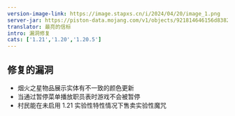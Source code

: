 ```yaml
---
version-image-link: https://image.stapxs.cn/i/2024/04/20/image_1.png
server-jar: https://piston-data.mojang.com/v1/objects/921814646156d838286dc0634a0031f042c6e0d2/server.jar
translator: 最亮的信标
intro: 漏洞修复
cats: ['1.21','1.20','1.20.5']
---
```

## 修复的漏洞
* 烟火之星物品展示实体有不一致的颜色更新
* 当通过暂停菜单播放职员表时游戏不会被暂停
* 村民能在未启用 1.21 实验性特性情况下售卖实验性魔咒
